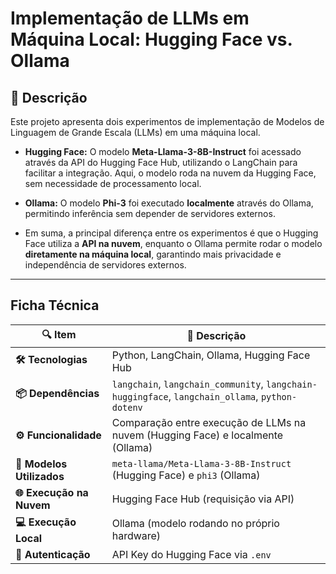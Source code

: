 # Implementação de LLMs em Máquina Local: Hugging Face vs. Ollama


## 📝 **Descrição**
Este projeto apresenta dois experimentos de implementação de Modelos de Linguagem de Grande Escala (LLMs) em uma máquina local.  

- **Hugging Face:** O modelo **Meta-Llama-3-8B-Instruct** foi acessado através da API do Hugging Face Hub, utilizando o LangChain para facilitar a integração. Aqui, o modelo roda na nuvem da Hugging Face, sem necessidade de processamento local.  
- **Ollama:** O modelo **Phi-3** foi executado **localmente** através do Ollama, permitindo inferência sem depender de servidores externos.  

- Em suma, a principal diferença entre os experimentos é que o Hugging Face utiliza a **API na nuvem**, enquanto o Ollama permite rodar o modelo **diretamente na máquina local**, garantindo mais privacidade e independência de servidores externos.  

---

## **Ficha Técnica**

| 🔍 **Item**           | 📄 **Descrição** |
|---------------------|----------------|
| **🛠️ Tecnologias** | Python, LangChain, Ollama, Hugging Face Hub |
| **📦 Dependências** | `langchain`, `langchain_community`, `langchain-huggingface`, `langchain_ollama`, `python-dotenv` |
| **⚙️ Funcionalidade** | Comparação entre execução de LLMs na nuvem (Hugging Face) e localmente (Ollama) |
| **📌 Modelos Utilizados** | `meta-llama/Meta-Llama-3-8B-Instruct` (Hugging Face) e `phi3` (Ollama) |
| **🌐 Execução na Nuvem** | Hugging Face Hub (requisição via API) |
| **💻 Execução Local** | Ollama (modelo rodando no próprio hardware) |
| **🔑 Autenticação** | API Key do Hugging Face via `.env` |

